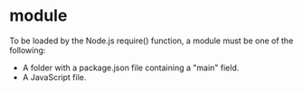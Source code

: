 # module

To be loaded by the Node.js require() function, a module must be one of the following:

- A folder with a package.json file containing a "main" field.
- A JavaScript file.